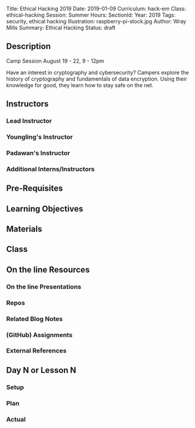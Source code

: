 Title: Ethical Hacking 2019
Date: 2019-01-09
Curriculum: hack-em
Class: ethical-hacking
Session: Summer
Hours:
SectionId:
Year: 2019
Tags: security, ethical hacking
Illustration: raspberry-pi-stock.jpg
Author: Wray Mills 
Summary: Ethical Hacking
Status: draft

## Description

Camp Session
August 19 - 22, 9 - 12pm

Have an interest in cryptography and cybersecurity? Campers explore
the history of cryptography and fundamentals of data encryption. Using
their knowledge for good, they learn how to stay safe on the net.

## Instructors

### Lead Instructor

### Youngling's Instructor

### Padawan's Instructor

### Additional Interns/Instructors

## Pre-Requisites

## Learning Objectives

## Materials

## Class

## On the line Resources

### On the line Presentations

### Repos

### Related Blog Notes

### (GitHub) Assignments

### External References

## Day N or Lesson N

### Setup

### Plan

### Actual

